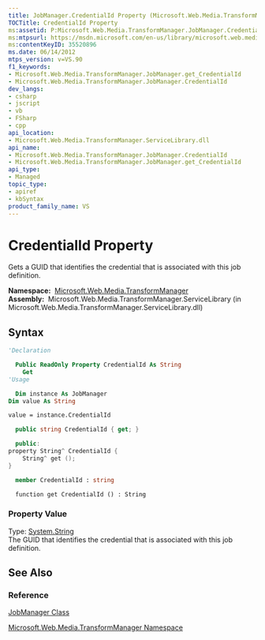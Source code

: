 ```yaml
---
title: JobManager.CredentialId Property (Microsoft.Web.Media.TransformManager)
TOCTitle: CredentialId Property
ms:assetid: P:Microsoft.Web.Media.TransformManager.JobManager.CredentialId
ms:mtpsurl: https://msdn.microsoft.com/en-us/library/microsoft.web.media.transformmanager.jobmanager.credentialid(v=VS.90)
ms:contentKeyID: 35520896
ms.date: 06/14/2012
mtps_version: v=VS.90
f1_keywords:
- Microsoft.Web.Media.TransformManager.JobManager.get_CredentialId
- Microsoft.Web.Media.TransformManager.JobManager.CredentialId
dev_langs:
- csharp
- jscript
- vb
- FSharp
- cpp
api_location:
- Microsoft.Web.Media.TransformManager.ServiceLibrary.dll
api_name:
- Microsoft.Web.Media.TransformManager.JobManager.CredentialId
- Microsoft.Web.Media.TransformManager.JobManager.get_CredentialId
api_type:
- Managed
topic_type:
- apiref
- kbSyntax
product_family_name: VS
---
```


# CredentialId Property

Gets a GUID that identifies the credential that is associated with this job definition.

**Namespace:**  [Microsoft.Web.Media.TransformManager](microsoft-web-media-transformmanager-namespace.md)  
**Assembly:**  Microsoft.Web.Media.TransformManager.ServiceLibrary (in Microsoft.Web.Media.TransformManager.ServiceLibrary.dll)

## Syntax

```vb
'Declaration

  Public ReadOnly Property CredentialId As String
    Get
'Usage

  Dim instance As JobManager
Dim value As String

value = instance.CredentialId
```

```csharp
  public string CredentialId { get; }
```

```cpp
  public:
property String^ CredentialId {
    String^ get ();
}
```

``` fsharp
  member CredentialId : string
```

```jscript
  function get CredentialId () : String
```

### Property Value

Type: [System.String](https://msdn.microsoft.com/library/s1wwdcbf)  
The GUID that identifies the credential that is associated with this job definition.  

## See Also

### Reference

[JobManager Class](jobmanager-class-microsoft-web-media-transformmanager.md)

[Microsoft.Web.Media.TransformManager Namespace](microsoft-web-media-transformmanager-namespace.md)

